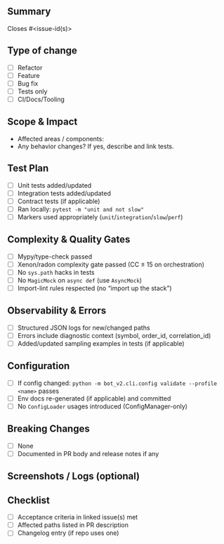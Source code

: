 ## Summary
<!-- What and why. Keep it crisp. Link related issues. -->
Closes #<issue-id(s)>

## Type of change
- [ ] Refactor
- [ ] Feature
- [ ] Bug fix
- [ ] Tests only
- [ ] CI/Docs/Tooling

## Scope & Impact
- Affected areas / components:
- Any behavior changes? If yes, describe and link tests.

## Test Plan
- [ ] Unit tests added/updated
- [ ] Integration tests added/updated
- [ ] Contract tests (if applicable)
- [ ] Ran locally: `pytest -m "unit and not slow"`
- [ ] Markers used appropriately (`unit`/`integration`/`slow`/`perf`)

## Complexity & Quality Gates
- [ ] Mypy/type-check passed
- [ ] Xenon/radon complexity gate passed (CC ≤ 15 on orchestration)
- [ ] No `sys.path` hacks in tests
- [ ] No `MagicMock` on `async def` (use `AsyncMock`)
- [ ] Import-lint rules respected (no “import up the stack”)

## Observability & Errors
- [ ] Structured JSON logs for new/changed paths
- [ ] Errors include diagnostic context (symbol, order_id, correlation_id)
- [ ] Added/updated sampling examples in tests (if applicable)

## Configuration
- [ ] If config changed: `python -m bot_v2.cli.config validate --profile <name>` passes
- [ ] Env docs re-generated (if applicable) and committed
- [ ] No `ConfigLoader` usages introduced (ConfigManager-only)

## Breaking Changes
- [ ] None
- [ ] Documented in PR body and release notes if any

## Screenshots / Logs (optional)
<!-- Paste sample structured logs or screenshots to aid review -->

## Checklist
- [ ] Acceptance criteria in linked issue(s) met
- [ ] Affected paths listed in PR description
- [ ] Changelog entry (if repo uses one)
